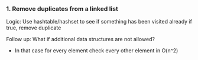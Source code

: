 
### 1. Remove duplicates from a linked list

Logic: Use hashtable/hashset to see if something has been visited already if true, remove duplicate

Follow up: What if additional data structures are not allowed?
  - In that case for every element check every other element in O(n^2)

